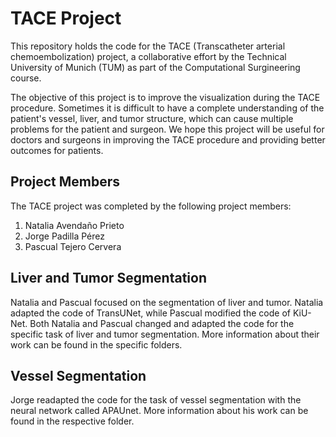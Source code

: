 # TACE Project
This repository holds the code for the TACE (Transcatheter arterial chemoembolization) project, a collaborative effort by the Technical University of Munich (TUM) as part of the Computational Surgineering course. 

The objective of this project is to improve the visualization during the TACE procedure. Sometimes it is difficult to have a complete understanding of the patient's vessel, liver, and tumor structure, which can cause multiple problems for the patient and surgeon. We hope this project will be useful for doctors and surgeons in improving the TACE procedure and providing better outcomes for patients.

## Project Members
The TACE project was completed by the following project members:

1. Natalia Avendaño Prieto
2. Jorge Padilla Pérez
3. Pascual Tejero Cervera

## Liver and Tumor Segmentation
Natalia and Pascual focused on the segmentation of liver and tumor. Natalia adapted the code of TransUNet, while Pascual modified the code of KiU-Net. Both Natalia and Pascual changed and adapted the code for the specific task of liver and tumor segmentation. More information about their work can be found in the specific folders.

## Vessel Segmentation
Jorge readapted the code for the task of vessel segmentation with the neural network called APAUnet. More information about his work can be found in the respective folder.


